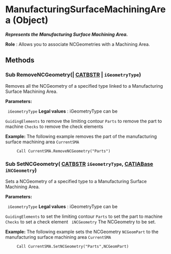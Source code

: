 # ManufacturingSurfaceMachiningArea (Object)

**_Represents the Manufacturing Surface Machining Area._**

**Role** : Allows you to associate NCGeometries with a Machining Area.

## Methods

### Sub **RemoveNCGeometry**(| [CATBSTR](../System/typedef_CATBSTR_8129.md) | `iGeometryType`)

   Removes all the NCGeometry of a specified type linked to a Manufacturing Surface Machining Area.

**Parameters:**

` iGeometryType`      **Legal values** : iGeometryType can be

`GuidingElements`      to remove the limiting contour `Parts`      to remove the part to machine `Checks`      to remove the check elements

**Example:** The following example removes the part of the manufacturing surface machining area `CurrentSMA`

```VBScript
     Call CurrentSMA.RemoveNCGeometry("Parts")

```

### Sub **SetNCGeometry**( [CATBSTR](../System/typedef_CATBSTR_8129.md)  `iGeometryType`,  [CATIABase](../System/interface_AnyObject_17321.md)  `iNCGeometry`)

   Sets a NCGeometry of a specified type to a Manufacturing Surface Machining Area.

**Parameters:**

` iGeometryType`      **Legal values** : iGeometryType can be

`GuidingElements`      to set the limiting contour `Parts`      to set the part to machine `Checks`      to set a check element
` iNCGeometry`      The NCGeometry to be set.

**Example:** The following example sets the NCGeometry `NCGeomPart` to the manufacturing surface machining area `CurrentSMA`

```VBScript
     Call CurrentSMA.SetNCGeometry("Parts",NCGeomPart)

```